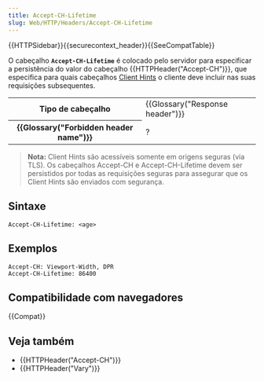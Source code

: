 ```yaml
---
title: Accept-CH-Lifetime
slug: Web/HTTP/Headers/Accept-CH-Lifetime
---
```


{{HTTPSidebar}}{{securecontext_header}}{{SeeCompatTable}}

O cabeçalho **`Accept-CH-Lifetime`** é colocado pelo servidor para especificar a persistência do valor do cabeçalho {{HTTPHeader("Accept-CH")}}, que especifica para quais cabeçalhos [Client Hints](/pt-BR/docs/Glossary/Client_hints) o cliente deve incluir nas suas requisições subsequentes.

<table class="properties">
  <tbody>
    <tr>
      <th scope="row">Tipo de cabeçalho</th>
      <td>{{Glossary("Response header")}}</td>
    </tr>
    <tr>
      <th scope="row">{{Glossary("Forbidden header name")}}</th>
      <td>?</td>
    </tr>
  </tbody>
</table>

> **Nota:** Client Hints são acessíveis somente em origens seguras (via TLS). Os cabeçalhos Accept-CH e Accept-CH-Lifetime devem ser persistidos por todas as requisições seguras para assegurar que os Client Hints são enviados com segurança.

## Sintaxe

```
Accept-CH-Lifetime: <age>
```

## Exemplos

```
Accept-CH: Viewport-Width, DPR
Accept-CH-Lifetime: 86400
```

## Compatibilidade com navegadores

{{Compat}}

## Veja também

- {{HTTPHeader("Accept-CH")}}
- {{HTTPHeader("Vary")}}
